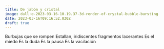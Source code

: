 ```yaml
---
title: De jabón y cristal
image: dall·e-2023-03-16-10.19.37-3d-render-of-crystal-bubble-bursting-in-shiny-fragments.png
date: 2023-03-16T09:16:52.030Z
draft: true
---
```

Burbujas que se rompen
Estallan, iridiscentes fragmentos lacerantes 
Es el miedo
Es la duda
Es la pausa
Es la vacilación